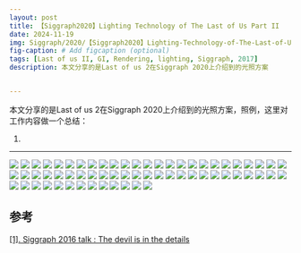 ```yaml
---
layout: post
title: 【Siggraph2020】Lighting Technology of The Last of Us Part II
date: 2024-11-19
img: Siggraph/2020/【Siggraph2020】Lighting-Technology-of-The-Last-of-Us-Part-II/幻灯片1.PNG # Add image post (optional)
fig-caption: # Add figcaption (optional)
tags: [Last of us II, GI, Rendering, lighting, Siggraph, 2017]
description: 本文分享的是Last of us 2在Siggraph 2020上介绍到的光照方案


---
```


本文分享的是Last of us 2在Siggraph 2020上介绍到的光照方案，照例，这里对工作内容做一个总结：

1. 

---

![](https://gerigory.github.io/assets/img/Siggraph/2020/【Siggraph2020】Lighting-Technology-of-The-Last-of-Us-Part-II/幻灯片2.PNG)
![](https://gerigory.github.io/assets/img/Siggraph/2020/【Siggraph2020】Lighting-Technology-of-The-Last-of-Us-Part-II/幻灯片3.PNG)
![](https://gerigory.github.io/assets/img/Siggraph/2020/【Siggraph2020】Lighting-Technology-of-The-Last-of-Us-Part-II/幻灯片4.PNG)
![](https://gerigory.github.io/assets/img/Siggraph/2020/【Siggraph2020】Lighting-Technology-of-The-Last-of-Us-Part-II/幻灯片5.PNG)
![](https://gerigory.github.io/assets/img/Siggraph/2020/【Siggraph2020】Lighting-Technology-of-The-Last-of-Us-Part-II/幻灯片6.PNG)
![](https://gerigory.github.io/assets/img/Siggraph/2020/【Siggraph2020】Lighting-Technology-of-The-Last-of-Us-Part-II/幻灯片7.PNG)
![](https://gerigory.github.io/assets/img/Siggraph/2020/【Siggraph2020】Lighting-Technology-of-The-Last-of-Us-Part-II/幻灯片8.PNG)
![](https://gerigory.github.io/assets/img/Siggraph/2020/【Siggraph2020】Lighting-Technology-of-The-Last-of-Us-Part-II/幻灯片9.PNG)
![](https://gerigory.github.io/assets/img/Siggraph/2020/【Siggraph2020】Lighting-Technology-of-The-Last-of-Us-Part-II/幻灯片10.PNG)
![](https://gerigory.github.io/assets/img/Siggraph/2020/【Siggraph2020】Lighting-Technology-of-The-Last-of-Us-Part-II/幻灯片11.PNG)
![](https://gerigory.github.io/assets/img/Siggraph/2020/【Siggraph2020】Lighting-Technology-of-The-Last-of-Us-Part-II/幻灯片12.PNG)
![](https://gerigory.github.io/assets/img/Siggraph/2020/【Siggraph2020】Lighting-Technology-of-The-Last-of-Us-Part-II/幻灯片13.PNG)
![](https://gerigory.github.io/assets/img/Siggraph/2020/【Siggraph2020】Lighting-Technology-of-The-Last-of-Us-Part-II/幻灯片14.PNG)
![](https://gerigory.github.io/assets/img/Siggraph/2020/【Siggraph2020】Lighting-Technology-of-The-Last-of-Us-Part-II/幻灯片15.PNG)
![](https://gerigory.github.io/assets/img/Siggraph/2020/【Siggraph2020】Lighting-Technology-of-The-Last-of-Us-Part-II/幻灯片16.PNG)
![](https://gerigory.github.io/assets/img/Siggraph/2020/【Siggraph2020】Lighting-Technology-of-The-Last-of-Us-Part-II/幻灯片17.PNG)
![](https://gerigory.github.io/assets/img/Siggraph/2020/【Siggraph2020】Lighting-Technology-of-The-Last-of-Us-Part-II/幻灯片18.PNG)
![](https://gerigory.github.io/assets/img/Siggraph/2020/【Siggraph2020】Lighting-Technology-of-The-Last-of-Us-Part-II/幻灯片19.PNG)
![](https://gerigory.github.io/assets/img/Siggraph/2020/【Siggraph2020】Lighting-Technology-of-The-Last-of-Us-Part-II/幻灯片20.PNG)
![](https://gerigory.github.io/assets/img/Siggraph/2020/【Siggraph2020】Lighting-Technology-of-The-Last-of-Us-Part-II/幻灯片21.PNG)
![](https://gerigory.github.io/assets/img/Siggraph/2020/【Siggraph2020】Lighting-Technology-of-The-Last-of-Us-Part-II/幻灯片22.PNG)
![](https://gerigory.github.io/assets/img/Siggraph/2020/【Siggraph2020】Lighting-Technology-of-The-Last-of-Us-Part-II/幻灯片23.PNG)
![](https://gerigory.github.io/assets/img/Siggraph/2020/【Siggraph2020】Lighting-Technology-of-The-Last-of-Us-Part-II/幻灯片24.PNG)
![](https://gerigory.github.io/assets/img/Siggraph/2020/【Siggraph2020】Lighting-Technology-of-The-Last-of-Us-Part-II/幻灯片25.PNG)
![](https://gerigory.github.io/assets/img/Siggraph/2020/【Siggraph2020】Lighting-Technology-of-The-Last-of-Us-Part-II/幻灯片26.PNG)
![](https://gerigory.github.io/assets/img/Siggraph/2020/【Siggraph2020】Lighting-Technology-of-The-Last-of-Us-Part-II/幻灯片27.PNG)
![](https://gerigory.github.io/assets/img/Siggraph/2020/【Siggraph2020】Lighting-Technology-of-The-Last-of-Us-Part-II/幻灯片28.PNG)
![](https://gerigory.github.io/assets/img/Siggraph/2020/【Siggraph2020】Lighting-Technology-of-The-Last-of-Us-Part-II/幻灯片29.PNG)
![](https://gerigory.github.io/assets/img/Siggraph/2020/【Siggraph2020】Lighting-Technology-of-The-Last-of-Us-Part-II/幻灯片30.PNG)
![](https://gerigory.github.io/assets/img/Siggraph/2020/【Siggraph2020】Lighting-Technology-of-The-Last-of-Us-Part-II/幻灯片31.PNG)
![](https://gerigory.github.io/assets/img/Siggraph/2020/【Siggraph2020】Lighting-Technology-of-The-Last-of-Us-Part-II/幻灯片32.PNG)
![](https://gerigory.github.io/assets/img/Siggraph/2020/【Siggraph2020】Lighting-Technology-of-The-Last-of-Us-Part-II/幻灯片33.PNG)
![](https://gerigory.github.io/assets/img/Siggraph/2020/【Siggraph2020】Lighting-Technology-of-The-Last-of-Us-Part-II/幻灯片34.PNG)
![](https://gerigory.github.io/assets/img/Siggraph/2020/【Siggraph2020】Lighting-Technology-of-The-Last-of-Us-Part-II/幻灯片35.PNG)
![](https://gerigory.github.io/assets/img/Siggraph/2020/【Siggraph2020】Lighting-Technology-of-The-Last-of-Us-Part-II/幻灯片36.PNG)
![](https://gerigory.github.io/assets/img/Siggraph/2020/【Siggraph2020】Lighting-Technology-of-The-Last-of-Us-Part-II/幻灯片37.PNG)
![](https://gerigory.github.io/assets/img/Siggraph/2020/【Siggraph2020】Lighting-Technology-of-The-Last-of-Us-Part-II/幻灯片38.PNG)
![](https://gerigory.github.io/assets/img/Siggraph/2020/【Siggraph2020】Lighting-Technology-of-The-Last-of-Us-Part-II/幻灯片39.PNG)
![](https://gerigory.github.io/assets/img/Siggraph/2020/【Siggraph2020】Lighting-Technology-of-The-Last-of-Us-Part-II/幻灯片40.PNG)
![](https://gerigory.github.io/assets/img/Siggraph/2020/【Siggraph2020】Lighting-Technology-of-The-Last-of-Us-Part-II/幻灯片41.PNG)
![](https://gerigory.github.io/assets/img/Siggraph/2020/【Siggraph2020】Lighting-Technology-of-The-Last-of-Us-Part-II/幻灯片42.PNG)
![](https://gerigory.github.io/assets/img/Siggraph/2020/【Siggraph2020】Lighting-Technology-of-The-Last-of-Us-Part-II/幻灯片43.PNG)
![](https://gerigory.github.io/assets/img/Siggraph/2020/【Siggraph2020】Lighting-Technology-of-The-Last-of-Us-Part-II/幻灯片44.PNG)
![](https://gerigory.github.io/assets/img/Siggraph/2020/【Siggraph2020】Lighting-Technology-of-The-Last-of-Us-Part-II/幻灯片45.PNG)
![](https://gerigory.github.io/assets/img/Siggraph/2020/【Siggraph2020】Lighting-Technology-of-The-Last-of-Us-Part-II/幻灯片46.PNG)
![](https://gerigory.github.io/assets/img/Siggraph/2020/【Siggraph2020】Lighting-Technology-of-The-Last-of-Us-Part-II/幻灯片47.PNG)
![](https://gerigory.github.io/assets/img/Siggraph/2020/【Siggraph2020】Lighting-Technology-of-The-Last-of-Us-Part-II/幻灯片48.PNG)
![](https://gerigory.github.io/assets/img/Siggraph/2020/【Siggraph2020】Lighting-Technology-of-The-Last-of-Us-Part-II/幻灯片49.PNG)
![](https://gerigory.github.io/assets/img/Siggraph/2020/【Siggraph2020】Lighting-Technology-of-The-Last-of-Us-Part-II/幻灯片50.PNG)
![](https://gerigory.github.io/assets/img/Siggraph/2020/【Siggraph2020】Lighting-Technology-of-The-Last-of-Us-Part-II/幻灯片51.PNG)
![](https://gerigory.github.io/assets/img/Siggraph/2020/【Siggraph2020】Lighting-Technology-of-The-Last-of-Us-Part-II/幻灯片52.PNG)
![](https://gerigory.github.io/assets/img/Siggraph/2020/【Siggraph2020】Lighting-Technology-of-The-Last-of-Us-Part-II/幻灯片53.PNG)
![](https://gerigory.github.io/assets/img/Siggraph/2020/【Siggraph2020】Lighting-Technology-of-The-Last-of-Us-Part-II/幻灯片54.PNG)
![](https://gerigory.github.io/assets/img/Siggraph/2020/【Siggraph2020】Lighting-Technology-of-The-Last-of-Us-Part-II/幻灯片55.PNG)
![](https://gerigory.github.io/assets/img/Siggraph/2020/【Siggraph2020】Lighting-Technology-of-The-Last-of-Us-Part-II/幻灯片56.PNG)
![](https://gerigory.github.io/assets/img/Siggraph/2020/【Siggraph2020】Lighting-Technology-of-The-Last-of-Us-Part-II/幻灯片57.PNG)
![](https://gerigory.github.io/assets/img/Siggraph/2020/【Siggraph2020】Lighting-Technology-of-The-Last-of-Us-Part-II/幻灯片58.PNG)
![](https://gerigory.github.io/assets/img/Siggraph/2020/【Siggraph2020】Lighting-Technology-of-The-Last-of-Us-Part-II/幻灯片59.PNG)
![](https://gerigory.github.io/assets/img/Siggraph/2020/【Siggraph2020】Lighting-Technology-of-The-Last-of-Us-Part-II/幻灯片60.PNG)
![](https://gerigory.github.io/assets/img/Siggraph/2020/【Siggraph2020】Lighting-Technology-of-The-Last-of-Us-Part-II/幻灯片61.PNG)
![](https://gerigory.github.io/assets/img/Siggraph/2020/【Siggraph2020】Lighting-Technology-of-The-Last-of-Us-Part-II/幻灯片62.PNG)
![](https://gerigory.github.io/assets/img/Siggraph/2020/【Siggraph2020】Lighting-Technology-of-The-Last-of-Us-Part-II/幻灯片63.PNG)
![](https://gerigory.github.io/assets/img/Siggraph/2020/【Siggraph2020】Lighting-Technology-of-The-Last-of-Us-Part-II/幻灯片64.PNG)

## 参考

[[1]. Siggraph 2016 talk : The devil is in the details](https://advances.realtimerendering.com/s2016/Siggraph2016_idTech6.pdf)
